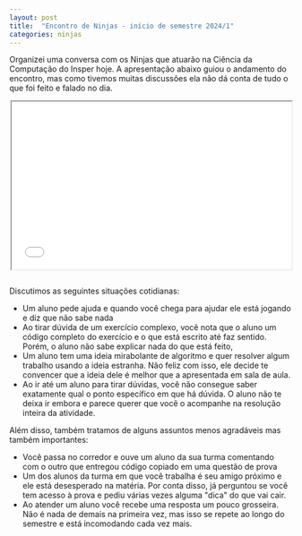 ```yaml
---
layout: post
title:  "Encontro de Ninjas - início de semestre 2024/1"
categories: ninjas
---
```


Organizei uma conversa com os Ninjas que atuarão na Ciência da Computação do Insper hoje. A apresentação abaixo guiou o andamento do encontro, mas como tivemos muitas discussões ela não dá conta de tudo o que foi feito e falado no dia.

<div style="margin-left: auto; margin-right: auto; margin-bottom: 2em; max-width: 500px">
    <iframe src="/assets/palestra-ninjas-24-1/slides.html" width="100%" height="300" ></iframe>
</div>

Discutimos as seguintes situações cotidianas:

- Um aluno pede ajuda e quando você chega para ajudar ele está jogando e diz que não sabe nada
- Ao tirar dúvida de um exercício complexo, você nota que o aluno um código completo do exercício e o que está escrito até faz sentido. Porém, o aluno não sabe explicar nada do que está feito,
- Um aluno tem uma ideia mirabolante de algoritmo e quer resolver algum trabalho usando a ideia estranha. Não feliz com isso, ele decide te convencer que a ideia dele é melhor que a apresentada em sala de aula.
- Ao ir até um aluno para tirar dúvidas, você não consegue saber exatamente qual o ponto específico em que há dúvida. O aluno não te deixa ir embora e parece querer que você o acompanhe na resolução inteira da atividade.

Além disso, também tratamos de alguns assuntos menos agradáveis mas também importantes:

- Você passa no corredor e ouve um aluno da sua turma comentando com o outro que entregou código copiado em uma questão de prova
- Um dos alunos da turma em que você trabalha é seu amigo próximo e ele está desesperado na matéria. Por conta disso, já perguntou se você tem acesso à prova e pediu várias vezes alguma "dica" do que vai cair. 
- Ao atender um aluno você recebe uma resposta um pouco grosseira. Não é nada de demais na primeira vez, mas isso se repete ao longo do semestre e está incomodando cada vez mais.  


